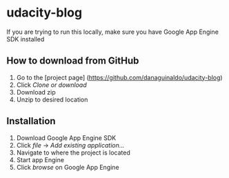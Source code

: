 # udacity-blog
<p> If you are trying to run this locally, make sure you have Google App Engine SDK installed</p>

## How to download from GitHub

1. Go to the [project page] (https://github.com/danaguinaldo/udacity-blog)
2. Click _Clone or download_
3. Download zip
4. Unzip to desired location

## Installation

1. Download Google App Engine SDK
2. Click _file_ -> _Add existing application..._
3. Navigate to where the project is located
4. Start app Engine
5. Click _browse_ on Google App Engine